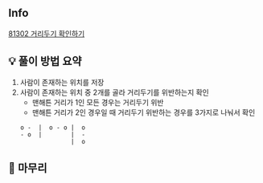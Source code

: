 ## Info
[81302 거리두기 확인하기](https://school.programmers.co.kr/learn/courses/30/lessons/81302)

## 💡 풀이 방법 요약
1. 사람이 존재하는 위치를 저장
2. 사람이 존재하는 위치 중 2개를 골라 거리두기를 위반하는지 확인
   - 맨해튼 거리가 1인 모든 경우는 거리두기 위반
   - 맨해튼 거리가 2인 경우일 때 거리두기 위반하는 경우를 3가지로 나눠서 확인 
   ```text
   o -  |  o - o |  o
   - o  |        |  -
                 |  o
   ```
## 🙂 마무리

